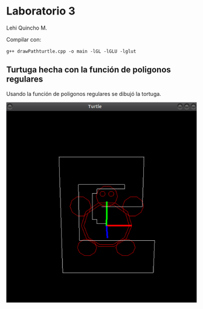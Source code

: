 
# Laboratorio 3

Lehi Quincho M.

Compilar con:
```
g++ drawPathturtle.cpp -o main -lGL -lGLU -lglut

```

## Turtuga hecha con la función de poligonos regulares
Usando la función de poligonos regulares se dibujó la tortuga.

![Image of Turtle](https://github.com/lehi10/Computaci-n-Grafica/blob/master/Laboratorio%203/img/turtle.png)




